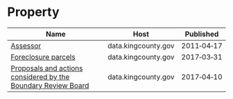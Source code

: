 # Property

Name | Host | Published
---- | ---- | ---------
[Assessor](../datasets/d665-vvmd.md) | data.kingcounty.gov | 2011&#x2011;04&#x2011;17
[Foreclosure parcels](../datasets/nx4x-daw6.md) | data.kingcounty.gov | 2017&#x2011;03&#x2011;31
[Proposals and actions considered by the Boundary Review Board](../datasets/nkhs-aqmd.md) | data.kingcounty.gov | 2017&#x2011;04&#x2011;10

